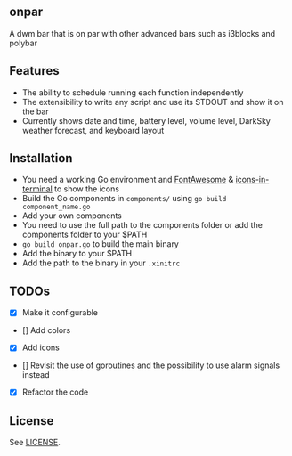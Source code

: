 onpar
---

A dwm bar that is on par with other advanced bars such as i3blocks and polybar

## Features

- The ability to schedule running each function independently
- The extensibility to write any script and use its STDOUT and show it on the bar
- Currently shows date and time, battery level, volume level, DarkSky weather forecast, and keyboard layout

## Installation

- You need a working Go environment and [FontAwesome](https://fontawesome.com) & [icons-in-terminal](https://github.com/sebastiencs/icons-in-terminal) to show the icons
- Build the Go components in `components/` using `go build component_name.go`
- Add your own components
- You need to use the full path to the components folder or add the components folder to your $PATH
- `go build onpar.go` to build the main binary
- Add the binary to your $PATH
- Add the path to the binary in your `.xinitrc`

## TODOs

- [X] Make it configurable
- [] Add colors
- [X] Add icons
- [] Revisit the use of goroutines and the possibility to use alarm signals instead
- [X] Refactor the code

## License

See [LICENSE](https://github.com/aonemd/onpar/blob/master/LICENSE).
